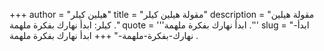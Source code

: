 +++
author = "هيلين كيلر"
title = "مقولة هيلين كيلر"
description = "مقولة هيلين كيلر: ابدأ نهارك بفكرة ملهمة ."
quote = '''ابدأ نهارك بفكرة ملهمة .''' 
slug = "ابدأ-نهارك-بفكرة-ملهمة-"
+++
ابدأ نهارك بفكرة ملهمة .
